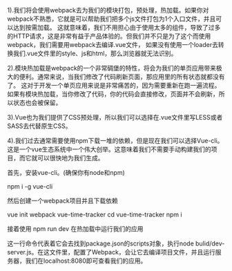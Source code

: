 1).我们将会使用webpack去为我们的模块打包，预处理，热加载。如果你对webpack不熟悉，它就是可以帮助我们把多个js文件打包为1个入口文件，并且可以达到按需加载。
这就意味着，我们不用担心由于使用太多的组件，导致了过多的HTTP请求，这是非常有益于产品体验的。但我们并不只是为了这个而使用webpack，我们需要用webpack去编译.vue文件，
如果没有使用一个loader去转换我们.vue文件里的style、js和html，那么浏览器就无法识别。

2).模块热加载是webpack的一个非常碉堡的特性，将会为我们的单页应用带来极大的便利。通常来说，当我们修改了代码刷新页面，那应用里的所有状态就都没有了。
这对于开发一个单页应用来说是非常痛苦的，因为需要重新在跑一遍流程。如果有模块热加载，当你修改了代码，你的代码会直接修改，页面并不会刷新，所以状态也会被保留。

3).Vue也为我们提供了CSS预处理，所以我们可以选择在.vue文件里写LESS或者SASS去代替原生CSS。

4).我们过去通常需要使用npm下载一堆的依赖，但是现在我们可以选择Vue-cli。这是一个vue生态系统中一个伟大创举。这意味着我们不需要手动构建我们的项目，而它就可以很快地为我们生成。

首先，安装vue-cli。(确保你有node和npm)

npm i -g vue-cli

然后创建一个webpack项目并且下载依赖

vue init webpack vue-time-tracker
cd vue-time-tracker
npm i

接着使用 npm run dev 在热加载中运行我们的应用

这一行命令代表着它会去找到package.json的scripts对象，执行node bulid/dev-server.js。在这文件里，配置了Webpack，会让它去编译项目文件，并且运行服务器，我们在localhost:8080即可查看我们的应用。
